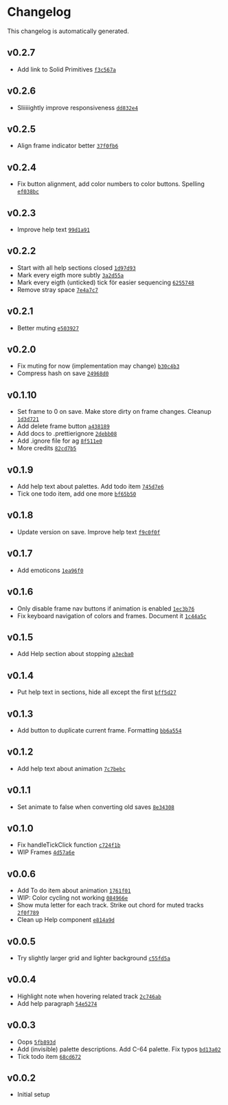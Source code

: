 # Changelog

This changelog is automatically generated.

## v0.2.7

- Add link to Solid Primitives [`f3c567a`](../../commit/f3c567ac6365028cc6dca66e719f5463f116af2b)

## v0.2.6

- Sliiiiightly improve responsiveness [`dd832e4`](../../commit/dd832e415a0663f13a630bdd8f8fbf78da974db9)

## v0.2.5

- Align frame indicator better [`37f0fb6`](../../commit/37f0fb6d2f37c16676204601fd6f81b205744aee)

## v0.2.4

- Fix button alignment, add color numbers to color buttons. Spelling [`ef038bc`](../../commit/ef038bcd8a638763a0f98fa4bd194141464a3363)

## v0.2.3

- Improve help text [`99d1a91`](../../commit/99d1a91d07f1caefcfaf3232989be35d996d0fe4)

## v0.2.2

- Start with all help sections closed [`1d97d93`](../../commit/1d97d93d06cc6d92f48d8931583fc47142948334)
- Mark every eigth more subtly [`3a2d55a`](../../commit/3a2d55ad407bdac56e31e6b05664f420a603565b)
- Mark every eigth (unticked) tick för easier sequencing [`6255748`](../../commit/62557484946b76cdbb1d7fbe8d3801d4d426f4c5)
- Remove stray space [`7e4a7c7`](../../commit/7e4a7c7c542cdbdbc19a4b3b3ab8bbd5e459238f)

## v0.2.1

- Better muting [`e503927`](../../commit/e503927c81a3c17ef554dc30c475eac69bf65c8b)

## v0.2.0

- Fix muting for now (implementation may change) [`b30c4b3`](../../commit/b30c4b333d2fcc06498075d4c368d8899734d8ae)
- Compress hash on save [`24968d0`](../../commit/24968d045561b5f62040f598e39a660ee99e61a2)

## v0.1.10

- Set frame to 0 on save. Make store dirty on frame changes. Cleanup [`1d3d721`](../../commit/1d3d721418aca3ccf4f3ddb5e5935764b97c5ff6)
- Add delete frame button [`a438189`](../../commit/a4381896eac6747e6e61154aade6045ef15ec60b)
- Add docs to .prettierignore [`2debb08`](../../commit/2debb0808e10ccf631f0c672ec345961d58ad73a)
- Add .ignore file for ag [`8f511e0`](../../commit/8f511e0a9f60a2ffec6fbe6b30c08790810a4590)
- More credits [`82cd7b5`](../../commit/82cd7b518997d1cd608fd53821b5a492bbe9ad63)

## v0.1.9

- Add help text about palettes. Add todo item [`745d7e6`](../../commit/745d7e65c289979addc82fefbc4df7b4a71330d2)
- Tick one todo item, add one more [`bf65b50`](../../commit/bf65b50d38cd77d9361ac5a9a32483595bfe41fc)

## v0.1.8

- Update version on save. Improve help text [`f9c0f0f`](../../commit/f9c0f0f185fc7e6f171bd514678bd669d956bf6a)

## v0.1.7

- Add emoticons [`1ea96f0`](../../commit/1ea96f0ee3e164575cc5e19d730b403d2e7b1c45)

## v0.1.6

- Only disable frame nav buttons if animation is enabled [`1ec3b76`](../../commit/1ec3b767ba75ef9617d736a613197a4f63388b87)
- Fix keyboard navigation of colors and frames. Document it [`1c44a5c`](../../commit/1c44a5c764eada8ca3db3016ad20a639dcc29867)

## v0.1.5

- Add Help section about stopping [`a3ecba0`](../../commit/a3ecba0918889561f5ce9fdadb7cf93f56ff69d3)

## v0.1.4

- Put help text in sections, hide all except the first [`bff5d27`](../../commit/bff5d274388dda6ce04a39c1cba2d88c83c0241b)

## v0.1.3

- Add button to duplicate current frame. Formatting [`bb6a554`](../../commit/bb6a5541aaedfcf2e63e2695b8d7e7d16d214bce)

## v0.1.2

- Add help text about animation [`7c7bebc`](../../commit/7c7bebce4015571283e0201bbecdf21f00e365d9)

## v0.1.1

- Set animate to false when converting old saves [`8e34308`](../../commit/8e34308f24fefc87e34dcb8a78729c44b50caad3)

## v0.1.0

- Fix handleTickClick function [`c724f1b`](../../commit/c724f1bb9453232ce425a0cea47331639c20a647)
- WIP Frames [`4d57a6e`](../../commit/4d57a6edf15a745e0fb56b2b11f881d87c2e27a8)

## v0.0.6

- Add To do item about animation [`1761f01`](../../commit/1761f017768704c0284fd9acd4e791a552d69d81)
- WIP: Color cycling not working [`084966e`](../../commit/084966e0dc91046c55be418cabe07fab115a9c69)
- Show muta letter for each track. Strike out chord for muted tracks [`2f0f789`](../../commit/2f0f78968fb643c6b3a443134595d4336d8659bd)
- Clean up Help component [`e814a9d`](../../commit/e814a9d4082ddc858791f1793a3314892cdbbc18)

## v0.0.5

- Try slightly larger grid and lighter background [`c55fd5a`](../../commit/c55fd5a897a1cd8211133ac8eabbff34ee582037)

## v0.0.4

- Highlight note when hovering related track [`2c746ab`](../../commit/2c746ab9bd7ef2a9b21535cd591a7ff9de6430f9)
- Add help paragraph [`54e5274`](../../commit/54e5274eb35c106d2746809a3929f28a2aa66040)

## v0.0.3

- Oops [`5fb893d`](../../commit/5fb893db1ad39dd0f82f7a8855343bc6dc7a37b9)
- Add (invisible) palette descriptions. Add C-64 palette. Fix typos [`bd13a02`](../../commit/bd13a028bffc5d0d70ccca8551a3dbdcd9d89537)
- Tick todo item [`68cd672`](../../commit/68cd6725295f063c889305bb9dc543d6d978ca01)

## v0.0.2

- Initial setup
